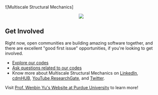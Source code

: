 ![Multiscale Structural Mechanics]<p align="center" width="100%">
    <img  src="[https://i.stack.imgur.com/RJj4x.png](https://github.com/wenbinyugroup/.github/blob/main/600x200.jpg)">
</p>

## Get Involved

Right now, open communities are building amazing software together, and there are excellent "good first issue" opportunities, if you're looking to get involved.

* [Explore our codes]([https://opensource.microsoft.com/projects/](https://github.com/orgs/wenbinyugroup/repositories))
* [Ask questions related to our codes](https://github.com/orgs/wenbinyugroup/discussions)
* Know more about Multiscale Structural Mechanics on [LinkedIn](https://www.linkedin.com/groups/8521014/), [cdmHUB](https://cdmhub.org/groups/yugroup), [YouTube](https://www.youtube.com/c/MultiscaleStructuralMechanics),[ResearchGate](https://www.researchgate.net/profile/Wenbin-Yu-4), and [Twitter](https://twitter.com/WenbinYuHeaven).

Visit [Prof. Wenbin Yu's Website at Purdue University](https://engineering.purdue.edu/AAE/people/ptProfile?resource_id=93761) to learn more!
